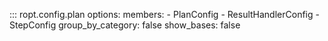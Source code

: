 ::: ropt.config.plan
    options:
        members:
            - PlanConfig
            - ResultHandlerConfig
            - StepConfig
        group_by_category: false
        show_bases: false
